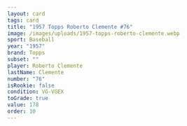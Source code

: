 ```yaml
---
layout: card
tags: card
title: "1957 Topps Roberto Clemente #76"
image: /images/uploads/1957-topps-roberto-clemente.webp
sport: Baseball
year: "1957"
brand: Topps
subset: ""
player: Roberto Clemente
lastName: Clemente
number: "76"
isRookie: false
condition: VG-VGEX
toGrade: true
value: 178
order: 10
---
```

